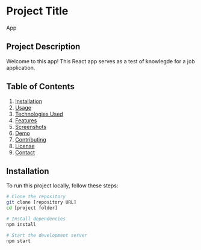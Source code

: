 # Project Title

App
## Project Description

Welcome to this app! This React app serves as a test of knowlegde for a job application.

## Table of Contents

1. [Installation](#installation)
2. [Usage](#usage)
3. [Technologies Used](#technologies-used)
4. [Features](#features)
5. [Screenshots](#screenshots)
6. [Demo](#demo)
7. [Contributing](#contributing)
8. [License](#license)
9. [Contact](#contact)

## Installation

To run this project locally, follow these steps:

```bash
# Clone the repository
git clone [repository URL]
cd [project folder]

# Install dependencies
npm install

# Start the development server
npm start
